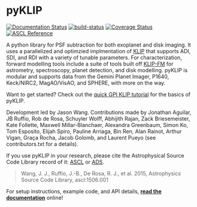 # pyKLIP #
[![Documentation Status](https://readthedocs.org/projects/pyklip/badge/?version=latest)](http://pyklip.readthedocs.io/en/latest/?badge=latest) [![build-status](https://img.shields.io/bitbucket/pipelines/pyKLIP/pyklip.svg)](https://bitbucket.org/pyKLIP/pyklip/addon/pipelines/home) [![Coverage Status](https://coveralls.io/repos/bitbucket/pyKLIP/pyklip/badge.svg)](https://coveralls.io/bitbucket/pyKLIP/pyklip) [![ASCL Reference](https://img.shields.io/badge/ascl-1506.001-blue.svg?colorB=262255)](http://ascl.net/1506.001)
    
A python library for PSF subtraction for both exoplanet and disk imaging. It uses a parallelized and optimzied implmentation of [KLIP](http://arxiv.org/abs/1207.4197) that supports ADI, SDI, and RDI with a variety of tunable parameters. For characterization, forward modelling tools include a suite of tools built off [KLIP-FM](http://arxiv.org/abs/1604.06097) for astrometry, spectroscopy, planet detection, and disk modelling. pyKLIP is modular and supports data from the Gemini Planet Imager, P1640, Keck/NIRC2, MagAO/VisAO, and SPHERE, with more on the way.

Want to get started? Check out the [quick GPI KLIP tutorial](http://pyklip.readthedocs.io/en/latest/klip_gpi.html) for the basics of pyKLIP.

Development led by Jason Wang. Contributions made by Jonathan Aguilar, JB Ruffio, Rob de Rosa, Schuyler Wolff, Abhijith Rajan, Zack Briesemeister, Kate Follette, Maxwell Millar-Blanchaer, Alexandra Greenbaum, Simon Ko, Tom Esposito, Elijah Spiro, Pauline Arriaga, Bin Ren, Alan Rainot, Arthur Vigan, Graça Rocha, Jacob Golomb, and Laurent Pueyo (see contributors.txt for a details).

If you use pyKLIP in your research, please cite the Astrophysical Source Code Library record of it: [ASCL](http://ascl.net/1506.001) or [ADS](http://adsabs.harvard.edu/abs/2015ascl.soft06001W).

> Wang, J. J., Ruffio, J.-B., De Rosa, R. J., et al. 2015, Astrophysics Source Code Library, ascl:1506.001

For setup instructions, example code, and API details, 
[**read the documentation**](http://pyklip.readthedocs.io/en/latest/) online!